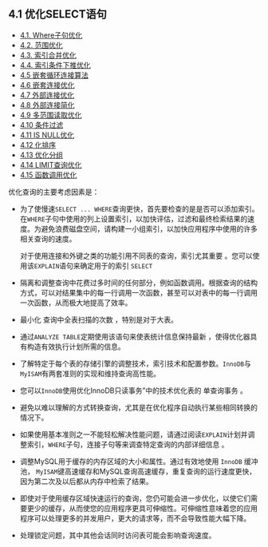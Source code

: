 ## 4.1 优化SELECT语句
- [4.1. Where子句优化](WHERE子句优化.md)
- [4.2. 范围优化](范围优化.md)
- [4.3. 索引合并优化](索引合并优化.md)
- [4.4. 索引条件下推优化](索引条件下推优化.md)
- [4.5 嵌套循环连接算法](嵌套循环连接算法.md)
- [4.6 嵌套连接优化](嵌套连接接优化.md)
- [4.7 外部连接优化](外部连接优化.md)
- [4.8 外部连接简化](外部连接简化.md)
- [4.9 多范围读取优化](多范围读取优化.md)
- [4.10 条件过滤](条件过滤.md)
- [4.11 IS NULL优化](ISNULL优化.md)
- [4.12 化排序](优化排序.md)
- [4.13 优化分组](优化分组.md)
- [4.14 LIMIT查询优化](LIMIT查询优化.md)
- [4.15 函数调用优化](函数调用优化.md)

优化查询的主要考虑因素是：

- 为了使慢速`SELECT ... WHERE`查询更快，首先要检查的是是否可以添加索引。在`WHERE`子句中使用的列上设置索引，以加快评估，过滤和最终检索结果的速度。为避免浪费磁盘空间，请构建一小组索引，以加快应用程序中使用的许多相关查询的速度。

  对于使用连接和外键之类的功能引用不同表的查询，索引尤其重要 。您可以使用该`EXPLAIN`语句来确定用于的索引 `SELECT`

- 隔离和调整查询中花费过多时间的任何部分，例如函数调用。根据查询的结构方式，可以对结果集中的每一行调用一次函数，甚至可以对表中的每一行调用一次函数，从而极大地提高了效率。

- 最小化 查询中全表扫描的次数 ，特别是对于大表。

- 通过`ANALYZE TABLE`定期使用该语句来使表统计信息保持最新 ，使得优化器具有构造有效执行计划所需的信息。

- 了解特定于每个表的存储引擎的调整技术，索引技术和配置参数。`InnoDB`与 `MyISAM`有两套准则的实现和维持查询高性能。

- 您可以`InnoDB`使用优化InnoDB只读事务”中的技术优化表的 单查询事务 。

- 避免以难以理解的方式转换查询，尤其是在优化程序自动执行某些相同转换的情况下。

- 如果使用基本准则之一不能轻松解决性能问题，请通过阅读`EXPLAIN`计划并调整索引，`WHERE`子句，连接子句等来调查特定查询的内部详细信息 。

- 调整MySQL用于缓存的内存区域的大小和属性。通过有效地使用 `InnoDB` 缓冲池， `MyISAM`键高速缓存和MySQL查询高速缓存，重复查询的运行速度更快，因为第二次及以后都从内存中检索了结果。

- 即使对于使用缓存区域快速运行的查询，您仍可能会进一步优化，以使它们需要更少的缓存，从而使您的应用程序更具可伸缩性。可伸缩性意味着您的应用程序可以处理更多的并发用户，更大的请求等，而不会导致性能大幅下降。

- 处理锁定问题，其中其他会话同时访问表可能会影响查询速度。
